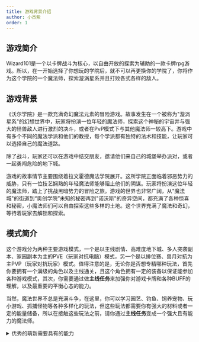 ```yaml
---
title: 游戏背景介绍
author: 小杰紫
order: 1
---
```

## 游戏简介
Wizard101是一个以卡牌战斗为核心，以自由开放的探索为辅助的一款卡牌rpg游戏。所以，在一开始选择了你想玩的学院后，就不可以再更换你的学院了，你将作为这个学院的一个魔法师，探索漩涡星系并且打败各式各样的敌人。

## 游戏背景
《沃尔学院》是一款充满奇幻魔法元素的冒险游戏。故事发生在一个被称为"漩涡星系"的幻想世界中，玩家将扮演一位年轻的魔法师，探索这个神秘的宇宙并与强大的怪兽敌人进行激烈的决斗，或者在PvP模式下与其他魔法师一较高下。游戏中有多个不同的魔法学派和他们的教授，每个学派都有独特的法术和技能，让玩家可以选择自己的魔法道路。

除了战斗，玩家还可以在游戏中结交朋友，邀请他们来自己的城堡举办派对，或者一起勇闯危险的地下城。

游戏的故事情节主要围绕着拉文霍德魔法学院展开。这所学院正面临着邪恶势力的威胁，只有一位技艺娴熟的年轻魔法师能够阻止他们的阴谋。玩家将扮演这位年轻的魔法师，踏上了挑战黑暗势力的冒险之旅。游戏的世界也非常广阔，从"魔法城"的街道到“奥创学院”未知的秘密再到"诺沃斯"的奇异空间，都充满了各种惊喜和秘密，小魔法师们可以自由探索这些多样的土地。这个世界充满了魔法和奇幻，等待着玩家去解锁和探索。

## 模式简介
这个游戏分为两种主要游戏模式，一个是以主线剧情、高难度地下城、多人突袭副本、家园副本为主的PVE（玩家对抗电脑）模式，另一个是以排位赛、兽月对抗为主PVP（玩家对抗玩家）模式。值得注意的是，无论你是否想专精哪种玩法，首先你要拥有一个满级的角色以及主线通关，且这个角色拥有一定的装备以保证能参加各种游戏模式，其次，你需要通过做**主线任务**来加强你对游戏卡牌和各种BUFF的理解，以及最重要的平衡心态的能力。

当然，魔法世界不总是充满斗争，在这里，你可以学习园艺、钓鱼、饲养宠物、玩小游戏、抓捕怪物等各种多样化的玩法，但这些玩法都需要你有强大的材料或者一定的能量储备，所以在接触这些玩法之前，请你通过**主线任务**变成一个强大且有能力的魔法师。
<details>
    <summary>优秀的萌新需要具有的能力</summary>
好话说完，这里说一些丑话，**如果不能接受，那你可能不太适合游玩这款游戏！**作为一款在国外流行很多年的游戏，与国内的快餐化游戏不同，除了玩游戏，你需要具备一下的基本能力：

第一、搜索能力，尽管这个游戏有指引，但是很多内在的游戏信息并不会在游戏中出现，你需要会查WIKI与SUBATA来帮助你解决问题。

第二、社交能力，这个游戏一个人走不下去的，所以你要学会在群里面提问，会有人回答你，**但是是在你wiki与subata都找不到的情况下，因为我们不喜欢重复的问题说很多次**。

第三、好的心态，与大多数的网游不同，在这里你充钱不会变强、无效的刷刷刷也不会变强，所以在你打不过怪物的时候，不要无脑的氪金，也不要放弃，实在过不去群友会帮助你。
</details>
